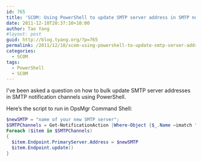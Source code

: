 ```yaml
---
id: 765
title: 'SCOM: Using PowerShell to update SMTP server address in SMTP notification Channels'
date: 2011-12-10T20:37:10+10:00
author: Tao Yang
#layout: post
guid: http://blog.tyang.org/?p=765
permalink: /2011/12/10/scom-using-powershell-to-update-smtp-server-address-in-smtp-notification-channels/
categories:
  - SCOM
tags:
  - PowerShell
  - SCOM
---
```

I've been asked a question on how to bulk update SMTP server addresses in SMTP notification channels using PowerShell.

Here’s the script to run in OpsMgr Command Shell:

```powershell
$newSMTP = "name of your new SMTP server";
$SMTPChannels = Get-NotificationAction |Where-Object {$_.Name –imatch "smtp"}
Foreach ($item in $SMTPChannels)
{
  $item.Endpoint.PrimaryServer.Address = $newSMTP
  $item.Endpoint.update()
}
```